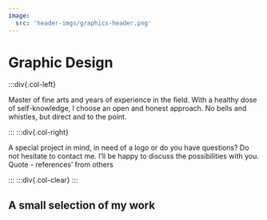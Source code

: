 ```yaml
---
image:
  src: 'header-imgs/graphics-header.png'
---
```


# Graphic Design

:::div{.col-left}

Master of fine arts and years of experience in the field. With a healthy dose of self-knowledge, I choose an open and honest approach. No bells and whistles, but direct and to the point.

:::
:::div{.col-right}

A special project in mind, in need of a logo or do you have questions? Do not hesitate to contact me. I’ll be happy to discuss the possibilities with you. Quote - references’ from others

:::
:::div{.col-clear}
:::

## A small selection of my work
